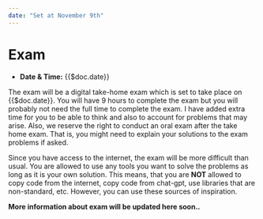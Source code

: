 ```yaml
---
date: "Set at November 9th"
---
```

# Exam
- **Date & Time:** {{$doc.date}}

The exam will be a digital take-home exam which is set to take place on {{$doc.date}}.
You will have 9 hours to complete the exam but you will probably not need the full time to complete the exam.
I have added extra time for you to be able to think and also to account for
problems that may arise. Also, we reserve the right to conduct an oral
exam after the take home exam. That is, you might need to explain your solutions to 
the exam problems if asked.

Since you have access to the internet,
the exam will be more difficult than usual. You are allowed to use any tools you
want to solve the problems as long as it is your own solution. This means, that
you are **NOT** allowed to copy code from the internet, copy code from chat-gpt, use libraries
that are non-standard, etc. However, you can use these sources of inspiration.

**More information about exam will be updated here soon..**
